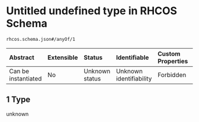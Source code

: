 # Untitled undefined type in RHCOS Schema

```txt
rhcos.schema.json#/anyOf/1
```



| Abstract            | Extensible | Status         | Identifiable            | Custom Properties | Additional Properties | Access Restrictions | Defined In                                                             |
| :------------------ | :--------- | :------------- | :---------------------- | :---------------- | :-------------------- | :------------------ | :--------------------------------------------------------------------- |
| Can be instantiated | No         | Unknown status | Unknown identifiability | Forbidden         | Allowed               | none                | [rhcos.schema.json\*](../out/rhcos.schema.json "open original schema") |

## 1 Type

unknown
